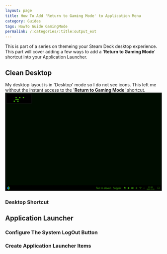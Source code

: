 ```yaml
---
layout: page
title: How To Add 'Return to Gaming Mode' to Application Menu
category: Guides
tags: HowTo Guide GamingMode
permalink: /:categories/:title:output_ext
---
```


This is part of a series on themeing your Steam Deck desktop experience.  This part will cover adding a few ways to add a '**Return to Gaming Mode**' shortcut into your Application Launcher.

## Clean Desktop

My desktop layout is in 'Desktop' mode so I do not see icons.  This left me without the instant access to the '**Return to Gaming Mode**' shortcut.
![screenshot](../media/desktop_matrix.png)  

### Desktop Shortcut

## Application Launcher

### Configure The System LogOut Button

### Create Application Launcher Items
